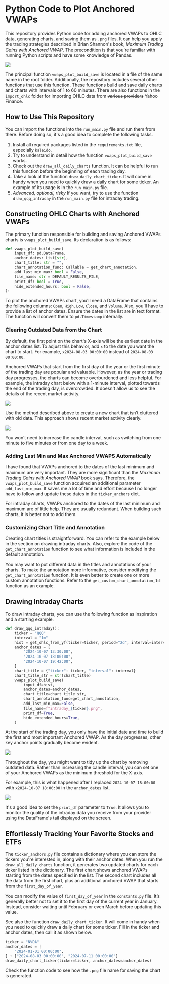 # Python Code to Plot Anchored VWAPs

This repository provides Python code for adding anchored VWAPs to OHLC data, generating charts, and saving them as `.png` files. It can help you apply the trading strategies described in Brian Shannon's book, *Maximum Trading Gains with Anchored VWAP*. The precondition is that you're familiar with running Python scripts and have some knowledge of Pandas. 

<img src="https://github.com/s-kust/anchored_vwaps/blob/main/pics/daily_chart_example.png" />

The principal function `vwaps_plot_build_save` is located in a file of the same name in the root folder. Additionally, the repository includes several other functions that use this function. These functions build and save daily charts and charts with intervals of 1 to 60 minutes. There are also functions in the `import_ohlc` folder for importing OHLC data from ~~various providers~~ Yahoo Finance.

## How to Use This Repository

You can import the functions into the `run_main.py` file and run them from there. Before doing so, it's a good idea to complete the following tasks.

1. Install all required packages listed in the `requirements.txt` file, especially `kaleido`.
2. Try to understand in detail how the function `vwaps_plot_build_save` works. 
3. Check out the `draw_all_daily_charts` function. It can be helpful to run this function before the beginning of each trading day.
4. Take a look at the function `draw_daily_chart_ticker`. It will come in handy when you need to quickly draw a daily chart for some ticker. An example of its usage is in the `run_main.py` file.
5. *Advanced, optional, risky* If you want, try to use the function `draw_qqq_intraday` in the `run_main.py` file for intraday trading.

## Constructing OHLC Charts with Anchored VWAPs

The primary function responsible for building and saving Anchored VWAPs charts is `vwaps_plot_build_save`. Its declaration is as follows:

```python
def vwaps_plot_build_save(
    input_df: pd.DataFrame,
    anchor_dates: List[str],
    chart_title: str = "",
    chart_annotation_func: Callable = get_chart_annotation,
    add_last_min_max: bool = False,
    file_name: str = DEFAULT_RESULTS_FILE,
    print_df: bool = True,
    hide_extended_hours: bool = False,
):
```

To plot the anchored VWAPs chart, you'll need a DataFrame that contains the following columns: `Open`, `High`, `Low`, `Close`, and `Volume`. Also, you'll have to provide a list of anchor dates. Ensure the dates in the list are in text format. The function will convert them to `pd.Timestamp` internally.

### Clearing Outdated Data from the Chart

By default, the first point on the chart's X-axis will be the earliest date in the anchor dates list. To adjust this behavior, add `x` to the date you want the chart to start. For example, `x2024-08-03 00:00:00` instead of `2024-08-03 00:00:00`.

Anchored VWAPs that start from the first day of the year or the first minute of the trading day are popular and valuable. However, as the year or trading day progresses, the charts can become overburdened and less helpful. For example, the intraday chart below with a 1-minute interval, plotted towards the end of the trading day, is overcrowded. It doesn't allow us to see the details of the recent market activity.

<img src="https://github.com/s-kust/anchored_vwaps/blob/main/pics/intraday_QQQ_full.png" />

Use the method described above to create a new chart that isn’t cluttered with old data. This approach shows recent market activity clearly. 

<img src="https://github.com/s-kust/anchored_vwaps/blob/main/pics/intraday_QQQ_cut.png" />

You won’t need to increase the candle interval, such as switching from one minute to five minutes or from one day to a week.

### Adding Last Min and Max Anchored VWAPS Automatically

I have found that VWAPs anchored to the dates of the last minimum and maximum are very important. They are more significant than the *Maximum Trading Gains with Anchored VWAP* book says. Therefore, the `vwaps_plot_build_save` function acquired an additional parameter `add_last_min_max`. It saves me a lot of time and effort because I no longer have to follow and update these dates in the `ticker_anchors` dict.

For intraday charts, VWAPs anchored to the dates of the last minimum and maximum are of little help. They are usually redundant. When building such charts, it is better not to add them.

### Customizing Chart Title and Annotation

Creating chart titles is straightforward. You can refer to the example below in the section on drawing intraday charts. Also, explore the code of the `get_chart_annotation` function to see what information is included in the default annotation. 

You may want to put different data in the titles and annotations of your charts. To make the annotation more informative, consider modifying the `get_chart_annotation` function. It is even better to create one or more custom annotation functions. Refer to the `get_custom_chart_annotation_1d` function as an example. 

## Drawing Intraday Charts

To draw intraday charts, you can use the following function as inspiration and a starting example.

```python
def draw_qqq_intraday():
    ticker = "QQQ"
    interval = "1m"
    hist = get_ohlc_from_yf(ticker=ticker, period="2d", interval=interval)
    anchor_dates = [
        "2024-10-07 13:30:00",
        "2024-10-07 18:00:00",
        "2024-10-07 19:42:00",
    ]
    chart_title = {"ticker": ticker, "interval": interval}
    chart_title_str = str(chart_title)
    vwaps_plot_build_save(
        input_df=hist,
        anchor_dates=anchor_dates,
        chart_title=chart_title_str,
        chart_annotation_func=get_chart_annotation,
        add_last_min_max=False,
        file_name=f"intraday_{ticker}.png",
        print_df=True,
        hide_extended_hours=True,
    )
```

At the start of the trading day, you only have the initial date and time to build the first and most important Anchored VWAP. As the day progresses, other key anchor points gradually become evident.

<img src="https://github.com/s-kust/anchored_vwaps/blob/main/pics/intraday_1.png" />

Throughout the day, you might want to tidy up the chart by removing outdated data. Rather than increasing the candle interval, you can set one of your Anchored VWAPs as the minimum threshold for the X-axis.

For example, this is what happened after I replaced `2024-10-07 18:00:00` with `x2024-10-07 18:00:00` in the `anchor_dates` list.

<img src="https://github.com/s-kust/anchored_vwaps/blob/main/pics/intraday_2.png" />

It's a good idea to set the `print_df` parameter to `True`. It allows you to monitor the quality of the intraday data you receive from your provider using the DataFrame's tail displayed on the screen.

## Effortlessly Tracking Your Favorite Stocks and ETFs

The `ticker_anchors.py` file contains a dictionary where you can store the tickers you're interested in, along with their anchor dates. When you run the `draw_all_daily_charts` function, it generates two updated charts for each ticker listed in the dictionary. The first chart shows anchored VWAPs starting from the dates specified in the list. The second chart includes all the data from the first chart, plus an additional anchored VWAP that starts from the `first_day_of_year`.

You can modify the value of `first_day_of_year` in the `constants.py` file. It’s generally better not to set it to the first day of the current year in January. Instead, consider waiting until February or even March before updating this value.

See also the function `draw_daily_chart_ticker`. It will come in handy when you need to quickly draw a daily chart for some ticker. Fill in the ticker and anchor dates, then call it as shown below.

```python
ticker = "NVDA"
anchor_dates = [
    "2024-01-01 00:00:00",
] + ["2024-08-03 00:00:00", "2024-07-11 00:00:00"]
draw_daily_chart_ticker(ticker=ticker, anchor_dates=anchor_dates)
```

Check the function code to see how the `.png` file name for saving the chart is generated.